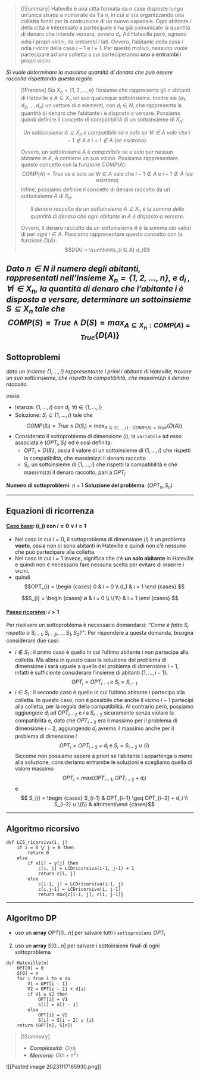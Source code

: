 
>[!Summary]
>Hateville è una città formata da $n$ case disposte lungo un’unica strada e numerate da $1$ a $n$, in cui si sta organizzando una colletta fondi per la costruzione di un nuovo ospedale. 
>Ogni abitante $i$ della città è interessato a partecipare e ha già comunicato la quantità di denaro che intende versare, ovvero $d_i$. 
>Ad Hateville però, ognuno odia i propri vicini, da entrambi i lati. 
>Ovvero, l’abitante della casa $i$ odia i vicini della casa $i − 1$ e $i + 1$. Per questo motivo, nessuno vuole partecipare ad una colletta a cui parteciperanno **uno o entrambi** i propri vicini. 

*Si vuole determinare la massima quantità di denaro che può essere raccolta rispettando questa regola.*

>[!Premise]
>Sia $X_n = \{1, 2, . . . , n\}$ l’insieme che rappresenta gli $n$ abitanti di Hateville e $A ⊆ X_n$ un suo qualunque sottoinsieme. Inoltre sia $(d_1, d_2, . . . , d_n)$ un vettore di $n$ elementi, con $d_i ∈ N$, che rappresenta la quantità di denaro che l’abitante $i$ è disposto a versare.
>Possiamo quindi definire il concetto di compatibilità di un sottoinsieme di $X_n$:
>
>*<center>Un sottoinsieme $A ⊆ X_n$ è compatibile se e solo se $∀i ∈ A$ vale che $i − 1 \not\in A$ e $i + 1 \not\in A$ (se esistono).</center>*
>
>Ovvero, un sottoinsieme $A$ è $compatibile$ se e solo per nessun abitante in $A$, $A$ contiene un suo vicino. Possiamo rappresentare questo concetto con la funzione $COMP(A)$:
>$$COMP(A) = True \text{ se e solo se } ∀i ∈ A \text{ vale che } i − 1 \not\in A \text{ e } i + 1 \not\in A \text{ (se esistono) }$$
>Infine, possiamo definire il concetto di denaro raccolto da un sottoinsieme $A$ di $X_n$:
>
>*<center>Il denaro raccolto da un sottoinsieme $A ⊆ X_n$ è la somma delle quantità di denaro che ogni abitante in $A$ è disposto a versare.</center>*
>
>Ovvero, il denaro raccolto da un sottoinsieme $A$ è la somma dei valori di per ogni $i ∈ A$. Possiamo rappresentare questo concetto con la funzione $D(A)$: $$D(A) = \sum\limits_{i ∈ A} d_i$$

*Dato $n ∈ N$ il numero degli abitanti, rappresentati nell’insieme $X_n = \{1, 2, . . . , n\}$, e $d_i$ , $∀i ∈ X_n$, la quantità di denaro che l’abitante $i$ è disposto a versare, determinare un sottoinsieme $S ⊆ X_n$ tale che*
$$COMP(S) = T rue ∧ D(S) = max_{A⊆X_n: COMP(A)=True} \{D(A)\}$$
---
## Sottoproblemi

*dato un insieme $\{1, . . . , i\}$ rappresentante i primi i abitanti di Hateville, trovare un suo sottoinsieme, che rispetti la compatibilità, che massimizzi il denaro raccolto.*

ossia: 
- Istanza: $\{1, . . . , i\}$ con $d_j$, $∀j ∈ \{1, . . . , i\}$
- Soluzione: $S_i ⊆ \{1, . . . , i\}$ tale che $$COMP(S_i) = T rue ∧ D(S_i) = max_{A⊆\{1,...,i\}: COMP(A)=True} \{D(A)\}$$
- Considerato il sottoproblema di dimensione $(i)$, la `variabile` ad esso associata è $(OPT_i , S_i)$ ed è così definita:
	- $OPT_i = D(S_i)$, ossia il valore di un sottoinsieme di $\{1, . . . , i\}$ che rispetti la compatibilità, che massimizzi il denaro raccolto
	- $S_i$, un sottoinsieme di $\{1, . . . , i\}$ che rispetti la compatibilità e che massimizzi il denaro raccolto, pari a $OPT_i$

**Numero di sottoproblemi**: $n+1$
**Soluzione del problema**: $(OPT_n, S_n)$

---
## Equazioni di ricorrenza
#### <u>**Caso base**</u>: $(i, j)$ con $i = 0 ∨ i = 1$
- Nel caso in cui $i = 0$, il sottoproblema di dimensione $(i)$ è un problema **vuoto**, ossia non ci sono abitanti in Hateville e quindi non c’è nessuno che può partecipare alla colletta.
- Nel caso in cui $i = 1$ invece, significa che c’è **un solo abitante** in Hateville e quindi non è necessario fare nessuna scelta per evitare di inserire i vicini.
- quindi
$$OPT_{i} = 
\begin {cases} 
0 & i = 0 \\
d_1 & i = 1
\end {cases}
$$

$$S_{i} = 
\begin {cases} 
∅ & i = 0 \\
\{1\} & i = 1
\end {cases}
$$

#### <u>**Passo ricorsivo**</u>: $i>1$
Per risolvere un sottoproblema è necessario domandarsi: *“Come è fatto $S_i$ rispetto a $S_{i−1}, S_{i−2}, . . . , S_1, S_0$?”*. Per rispondere a questa domanda, bisogna considerare due casi:
- $i \not\in S_i$ : il primo caso è quello in cui l’ultimo abitante $i$ non partecipa alla colletta. Ma allora in questo caso la soluzione del problema di dimensione $i$ sarà uguale a quella del problema di dimensione $i−1$, infatti è sufficiente considerare l’insieme di abitanti $\{1, . . . , i−1\}$. $$OPT_i = OPT_{i−1} \text{ e } S_i = S_{i−1}$$
- $i ∈ S_i$ : il secondo caso è quello in cui l’ultimo abitante i partecipa alla colletta. In questo caso, non è possibile che anche il vicino $i − 1$ partecipi alla colletta, per la regola della compatibilità. Al contrario però, possiamo aggiungere $d_i$ ad $OPT_{i−2}$ e $i$ a $S_{i−2}$ sicuramente senza violare la compatibilità e, dato che $OPT_{i−2}$ era il massimo per il problema di dimensione $i−2$, aggiungendo $d_i$ avremo il massimo anche per il problema di dimensione $i$ $$OPT_i = OPT_{i−2} + d_i \text{ e } S_i = S_{i−2} ∪ \{i\}$$
Siccome non possiamo sapere a priori se l’abitante i appartenga o meno alla soluzione, consideriamo entrambe le soluzioni e scegliamo quella di valore massimo
$$OPT_i = max(OPT_{i−1}, OPT_{i−2} + d_i)$$
e
$$ S_{i} = \begin {cases} S_{i-1} & OPT_{i−1} \geq OPT_{i−2} + d_i \\ S_{i-2} ∪ \{i\} & altrimenti\end {cases}$$

---
## Algoritmo ricorsivo

``` Pseudocodice TI:"LCS_ricorsiva" "FOLD"
def LCS_ricorsiva(i, j)
	if i = 0 ⋁ j = 0 then 
		return 0 
	else 
		if x[i] = y[j] then 
			c[i, j] = LCDricorsiva(i-1, j-1) + 1 
			return c[i, j] 
		else 
			c[i-1, j] = LCDricorsiva(i-1, j) 
			c[i,j-1] = LCDricorsiva(i, j-1) 
			return max{c[i-1, j], c[i, j-1]}
```

---
## Algoritmo DP

- uso un **array** $OPT[0...n]$ per salvare tutti i `sottoproblemi` $OPT_{i}$
2. uso un **array** $S[0...n]$ per salvare i sottoinsiemi finali di ogni sottoproblema 

``` Pseudocodice TI:"Hateville" "FOLD"
def Hateville(n) 
	OPT[0] = 0
	S[0] = ∅
	for i from 1 to n do 
		V1 = OPT[i - 1]
		V2 = OPT[i - 2] + d[i]
		if V1 ≥ V2 then
			OPT[i] = V1  
			S[i] = S[i - 1] 
		else 
			OPT[i] = V2
			S[i] = S[i − 2] ∪ {i} 
	return (OPT[n], S[n])
```

> [!Summary]
> - ***Complessità***: $O(n)$
> - ***Memoria***: $O(n+n^2)$

![[Pasted image 20231117165930.png]]
